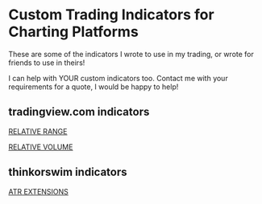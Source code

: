 # Custom Trading Indicators for Charting Platforms

These are some of the indicators I wrote to use in my trading, or wrote for friends to use in theirs!

I can help with YOUR custom indicators too. Contact me with your requirements for a quote, I would be happy to help!

## tradingview.com indicators

[RELATIVE RANGE](relative_volatility.pine)

[RELATIVE VOLUME](relative_volume.pine)

## thinkorswim indicators 

[ATR EXTENSIONS](atr_extensions.thinkscript)


